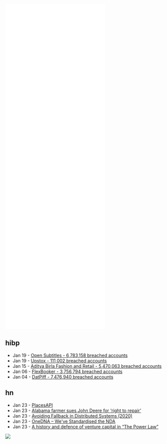 ![Metrics](https://raw.githubusercontent.com/phixion/phixion/master/metrics.svg)

## hibp

<!--
for https://github.com/phixion/phixion/blob/main/.github/workflows/feeds.yml
-->
<!--START_SECTION:haveibeenpwnd-->
- Jan 19 - [Open Subtitles - 6,783,158 breached accounts](https://haveibeenpwned.com/PwnedWebsites#OpenSubtitles)
- Jan 19 - [Upstox - 111,002 breached accounts](https://haveibeenpwned.com/PwnedWebsites#Upstox)
- Jan 15 - [Aditya Birla Fashion and Retail - 5,470,063 breached accounts](https://haveibeenpwned.com/PwnedWebsites#ABFRL)
- Jan 06 - [FlexBooker - 3,756,794 breached accounts](https://haveibeenpwned.com/PwnedWebsites#FlexBooker)
- Jan 04 - [DatPiff - 7,476,940 breached accounts](https://haveibeenpwned.com/PwnedWebsites#DatPiff)
<!--END_SECTION:haveibeenpwnd-->

## hn

<!--
for https://github.com/phixion/phixion/blob/main/.github/workflows/feeds.yml
-->
<!--START_SECTION:hn-->
- Jan 23 - [PlacesAPI](https://www.placesapi.co.uk)
- Jan 23 - [Alabama farmer sues John Deere for ‘right to repair’](https://www.al.com/news/2022/01/alabama-farmer-sues-john-deere-for-right-to-repair.html)
- Jan 23 - [Avoiding Fallback in Distributed Systems (2020)](https://aws.amazon.com/builders-library/avoiding-fallback-in-distributed-systems/)
- Jan 23 - [OneDNA – We've Standardised the NDA](https://onenda.org)
- Jan 23 - [A history and defence of venture capital in “The Power Law”](https://www.economist.com/culture/2022/01/22/a-history-and-defence-of-venture-capital-in-the-power-law)
<!--END_SECTION:hn-->

<!--
for https://yhype.me
-->
![](https://hit.yhype.me/github/profile?user_id=13013670)
